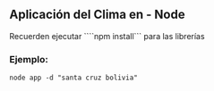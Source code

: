 ## Aplicación del Clima en - Node

Recuerden ejecutar ````npm install``` para las librerías

### Ejemplo:

```
node app -d "santa cruz bolivia"
```